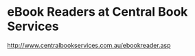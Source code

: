 <!--
id: 285307845
link: http://kevinisom.info/post/285307845/ebook-readers-at-central-book-services
slug: ebook-readers-at-central-book-services
date: Wed Dec 16 2009 13:22:30 GMT+1300 (NZDT)
raw: {"blog_name":"kevinisom","id":285307845,"post_url":"http://kevinisom.info/post/285307845/ebook-readers-at-central-book-services","slug":"ebook-readers-at-central-book-services","type":"link","date":"2009-12-16 00:22:30 GMT","timestamp":1260922950,"state":"published","format":"html","reblog_key":"pDSegpR0","tags":[],"short_url":"http://tmblr.co/Zw68YyH0NF5","highlighted":[],"feed_item":"http://www.centralbookservices.com.au/ebookreader.asp","from_feed_id":"650234","note_count":0,"title":"eBook Readers at Central Book Services","url":"http://www.centralbookservices.com.au/ebookreader.asp","description":""}
publish: 2009-12-016
tags: 
title: eBook Readers at Central Book Services
-->


eBook Readers at Central Book Services
======================================

<http://www.centralbookservices.com.au/ebookreader.asp>

